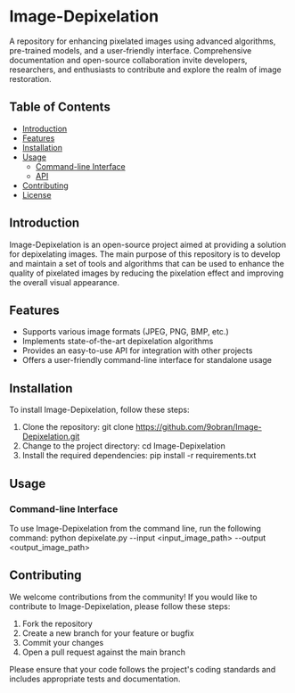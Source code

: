 # Image-Depixelation
A repository for enhancing pixelated images using advanced algorithms, pre-trained models, and a user-friendly interface. Comprehensive documentation and open-source collaboration invite developers, researchers, and enthusiasts to contribute and explore the realm of image restoration.

## Table of Contents
- [Introduction](#introduction)
- [Features](#features)
- [Installation](#installation)
- [Usage](#usage)
  - [Command-line Interface](#command-line-interface)
  - [API](#api)
- [Contributing](#contributing)
- [License](#license)

## Introduction

Image-Depixelation is an open-source project aimed at providing a solution for depixelating images. The main purpose of this repository is to develop and maintain a set of tools and algorithms that can be used to enhance the quality of pixelated images by reducing the pixelation effect and improving the overall visual appearance.

## Features
- Supports various image formats (JPEG, PNG, BMP, etc.)
- Implements state-of-the-art depixelation algorithms
- Provides an easy-to-use API for integration with other projects
- Offers a user-friendly command-line interface for standalone usage

## Installation
To install Image-Depixelation, follow these steps:
1. Clone the repository:
git clone https://github.com/9obran/Image-Depixelation.git
2. Change to the project directory:
cd Image-Depixelation
3. Install the required dependencies:
pip install -r requirements.txt

## Usage

### Command-line Interface
To use Image-Depixelation from the command line, run the following command:
python depixelate.py --input <input_image_path> --output <output_image_path>



## Contributing
We welcome contributions from the community! If you would like to contribute to Image-Depixelation, please follow these steps:
1. Fork the repository
2. Create a new branch for your feature or bugfix
3. Commit your changes
4. Open a pull request against the main branch

Please ensure that your code follows the project's coding standards and includes appropriate tests and documentation.

